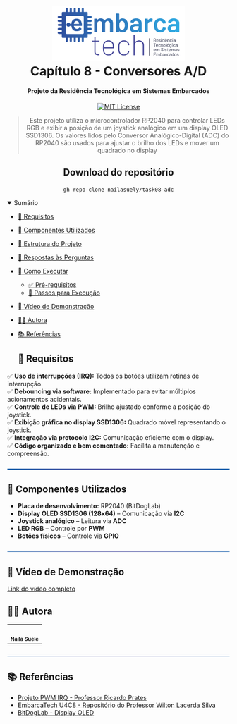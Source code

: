 <h1 align="center">
  <br>
    <img width="300px" src="https://github.com/nailasuely/task07-pwm/blob/main/src/logo.png">
  <br>
  Capítulo 8 - Conversores A/D
  <br>
</h1>
<div align="center">

<h4 align="center">Projeto da Residência Tecnológica em Sistemas Embarcados </h4>

<p align="center">
<div align="center">

[![MIT License](https://img.shields.io/badge/license-MIT-blue.svg)](https://github.com/nailasuely/task07-pwm/blob/main/LICENSE)

> Este projeto utiliza o microcontrolador RP2040 para controlar LEDs RGB e exibir a posição de um joystick analógico em um display OLED SSD1306. Os valores lidos pelo Conversor Analógico-Digital (ADC) do RP2040 são usados para ajustar o brilho dos LEDs e mover um quadrado no display

## Download do repositório

<p align="center">
  
```
gh repo clone nailasuely/task08-adc
```
</p>

</div>
</div>

<details open="open">
<summary>Sumário</summary>

- [📌 Requisitos](#-requisitos)
- [🔧 Componentes Utilizados](#-componentes-utilizados)
- [📂 Estrutura do Projeto](#-estrutura-do-projeto)
- [📝 Respostas às Perguntas](#-respostas-às-perguntas)
- [🚀 Como Executar](#-como-executar)
  - [✅ Pré-requisitos](#-pré-requisitos)
  - [📌 Passos para Execução](#-passos-para-execução)
- [🎥 Vídeo de Demonstração](#-vídeo-de-demonstração)
- [👩‍💻 Autora](#-autora)
- [📚 Referências](#-referências)

  ## 📌 Requisitos  

✅ **Uso de interrupções (IRQ):** Todos os botões utilizam rotinas de interrupção.  
✅ **Debouncing via software:** Implementado para evitar múltiplos acionamentos acidentais.  
✅ **Controle de LEDs via PWM:** Brilho ajustado conforme a posição do joystick.  
✅ **Exibição gráfica no display SSD1306:** Quadrado móvel representando o joystick.  
✅ **Integração via protocolo I2C:** Comunicação eficiente com o display.  
✅ **Código organizado e bem comentado:** Facilita a manutenção e compreensão.  

![---](https://github.com/nailasuely/task05-clock/blob/main/src/prancheta.png)

## 🔧 Componentes Utilizados  

- **Placa de desenvolvimento:** RP2040 (BitDogLab)  
- **Display OLED SSD1306 (128x64)** – Comunicação via **I2C**  
- **Joystick analógico** – Leitura via **ADC**  
- **LED RGB** – Controle por **PWM**  
- **Botões físicos** – Controle via **GPIO**  

![---](https://github.com/nailasuely/task05-clock/blob/main/src/prancheta.png)

## 🎥 Vídeo de Demonstração
[Link do vídeo completo](https://youtu.be/ynmqqovq_2k)

## 👩‍💻 Autora

<table>
  <tr>
    <td align="center">
      <a href="https://github.com/nailasuely" target="_blank">
        <img src="https://avatars.githubusercontent.com/u/98486996?v=4" width="100px;" alt=""/>
      </a>
      <br /><sub><b> Naila Suele </b></sub>
    </td>

</table>

![---](https://github.com/nailasuely/task07-pwm/blob/main/src/prancheta.png)

## 📚 Referências
- [Projeto PWM IRQ - Professor Ricardo Prates](https://github.com/rmprates84/pwm_irq)
- [EmbarcaTech U4C8 - Repositório do Professor Wilton Lacerda Silva](https://github.com/wiltonlacerda/EmbarcaTechU4C8)
- [BitDogLab - Display OLED](https://github.com/BitDogLab/BitDogLab-C/tree/main/display_oled)


